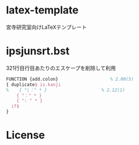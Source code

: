 # latex-template
宮寺研究室向けLaTeXテンプレート

# ipsjunsrt.bst
321行目行目あたりのエスケープを削除して利用

```tex
FUNCTION {add.colon}					% 2.00(5)
{ duplicate$ is.kanji
%    { "\：" * }						% 2.12(1)
    { "：" * }
    { ": " * }
  if$
}
```

# License

